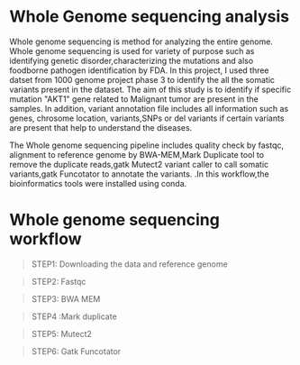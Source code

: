 # Whole Genome sequencing analysis
Whole genome sequencing is method for analyzing the entire genome. Whole genome sequencing is used for variety of purpose such as identifying genetic disorder,characterizing the mutations and also foodborne pathogen identification by FDA. In this project, I used three datset from 1000 genome project phase 3 to identify the all the somatic variants present in the dataset. The aim of this study is to identify if specific mutation "AKT1" gene related to Malignant tumor are present in the samples. In addition, variant annotation file includes all information such as genes, chrosome location, variants,SNPs or del variants if certain variants are present that help to understand the diseases.

The Whole genome sequencing pipeline includes quality check by fastqc, alignment to reference genome by BWA-MEM,Mark Duplicate tool to remove the duplicate reads,gatk Mutect2 variant caller to call somatic variants,gatk Funcotator to annotate the variants.
.In this workflow,the bioinformatics tools were installed using conda.

# Whole genome sequencing workflow

> STEP1: Downloading the data and reference genome

> STEP2: Fastqc

> STEP3: BWA MEM

> STEP4 :Mark duplicate

> STEP5: Mutect2

> STEP6: Gatk Funcotator 

